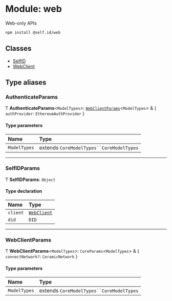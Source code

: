 # Module: web

Web-only APIs

```sh
npm install @self.id/web
```

## Classes

- [SelfID](../classes/web.SelfID.md)
- [WebClient](../classes/web.WebClient.md)

## Type aliases

### AuthenticateParams

Ƭ **AuthenticateParams**<`ModelTypes`\>: [`WebClientParams`](web.md#webclientparams)<`ModelTypes`\> & { `authProvider`: `EthereumAuthProvider`  }

#### Type parameters

| Name | Type |
| :------ | :------ |
| `ModelTypes` | extends `CoreModelTypes``CoreModelTypes` |

___

### SelfIDParams

Ƭ **SelfIDParams**: `Object`

#### Type declaration

| Name | Type |
| :------ | :------ |
| `client` | [`WebClient`](../classes/web.WebClient.md) |
| `did` | `DID` |

___

### WebClientParams

Ƭ **WebClientParams**<`ModelTypes`\>: `CoreParams`<`ModelTypes`\> & { `connectNetwork?`: `CeramicNetwork`  }

#### Type parameters

| Name | Type |
| :------ | :------ |
| `ModelTypes` | extends `CoreModelTypes``CoreModelTypes` |
